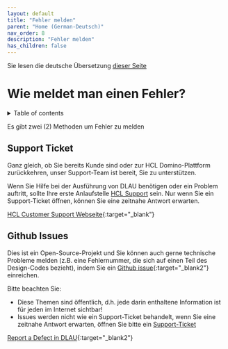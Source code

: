 ```yaml
---
layout: default
title: "Fehler melden"
parent: "Home (German-Deutsch)"
nav_order: 8
description: "Fehler melden"
has_children: false
---
```

Sie lesen die deutsche Übersetzung [dieser Seite](../issues.md)
# Wie meldet man einen Fehler?

<details close markdown="block">
  <summary>
    Table of contents
  </summary>
  {: .text-delta }
1. TOC
{:toc}
</details>

Es gibt zwei (2) Methoden um Fehler zu melden


## Support Ticket
Ganz gleich, ob Sie bereits Kunde sind oder zur HCL Domino-Plattform zurückkehren, unser Support-Team ist bereit, Sie zu unterstützen.

Wenn Sie Hilfe bei der Ausführung von DLAU benötigen oder ein Problem auftritt, sollte Ihre erste Anlaufstelle [HCL Support](https://support.hcltechsw.com/csm) sein. Nur wenn Sie ein Support-Ticket öffnen, können Sie eine zeitnahe Antwort erwarten.

[HCL Customer Support Webseite](https://support.hcltechsw.com/csm/){:target="_blank"}


## Github Issues
Dies ist ein Open-Source-Projekt und Sie können auch gerne technische Probleme melden (z.B. eine Fehlernummer, die sich auf einen Teil des Design-Codes bezieht), indem Sie ein [Github issue](https://github.com/HCL-TECH-SOFTWARE/domino-license-analysis-utility-DLAU/issues){:target="_blank2"} einreichen.

Bitte beachten Sie:
* Diese Themen sind öffentlich, d.h. jede darin enthaltene Information ist für jeden im Internet sichtbar!
* Issues werden nicht wie ein Support-Ticket behandelt, wenn Sie eine zeitnahe Antwort erwarten, öffnen Sie bitte ein [Support-Ticket](https://support.hcltechsw.com/csm/)

[Report a Defect in DLAU](https://github.com/HCL-TECH-SOFTWARE/domino-license-analysis-utility-DLAU/issues){:target="_blank2"}

